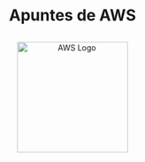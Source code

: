 <div align="center">
<h1>Apuntes de AWS</h1>
</div>

<p align="center" style="margin-top: 1.9rem">
  <a target="blank">
    <img src="/logo_aws.png" width="200" height="auto" alt="AWS Logo"/>
  </a>
</p>